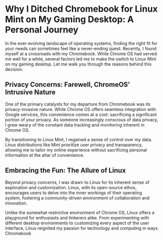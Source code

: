 # Why I Ditched Chromebook for Linux Mint on My Gaming Desktop: A Personal Journey

In the ever-evolving landscape of operating systems, finding the right fit for your needs can sometimes feel like a never-ending quest. Recently, I found myself at a crossroads with my Chromebook. While Chrome OS had served me well for a while, several factors led me to make the switch to Linux Mint on my gaming desktop. Let me walk you through the reasons behind this decision.

## Privacy Concerns: Farewell, ChromeOS' Intrusive Nature

One of the primary catalysts for my departure from Chromebook was its privacy-invasive nature. While Chrome OS offers seamless integration with Google services, this convenience comes at a cost: sacrificing a significant portion of your privacy. As someone increasingly conscious of data privacy, I grew weary of the constant data tracking and monitoring inherent in Chrome OS. 

By transitioning to Linux Mint, I regained a sense of control over my data. Linux distributions like Mint prioritize user privacy and transparency, allowing me to tailor my online experience without sacrificing personal information at the altar of convenience.

## Embracing the Fun: The Allure of Linux

Beyond privacy concerns, I was drawn to Linux for its inherent sense of exploration and customization. Linux, with its open-source ethos, encourages users to delve into the inner workings of their operating system, fostering a community-driven environment of collaboration and innovation. 

Unlike the somewhat restrictive environment of Chrome OS, Linux offers a playground for enthusiasts and tinkerers alike. From experimenting with different desktop environments to customizing every aspect of the user interface, Linux reignited my passion for technology and computing in ways Chromebook
